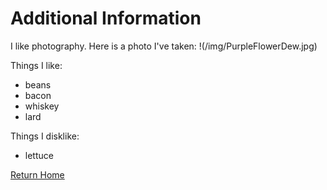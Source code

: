 # Additional Information

I like photography.  Here is a photo I've taken:
!(/img/PurpleFlowerDew.jpg)

Things I like:
- beans
- bacon
- whiskey
- lard

Things I disklike:
- lettuce

[Return Home](../)
